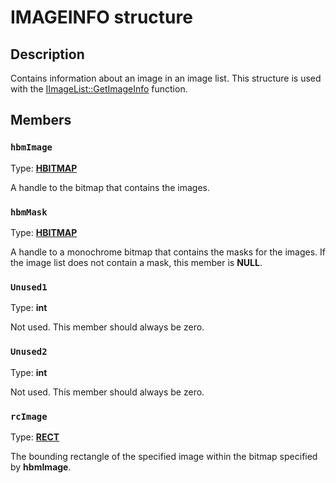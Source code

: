 # IMAGEINFO structure

## Description

Contains information about an image in an image list. This structure is used with the [IImageList::GetImageInfo](https://learn.microsoft.com/windows/desktop/api/commoncontrols/nf-commoncontrols-iimagelist-getimageinfo) function.

## Members

### `hbmImage`

Type: **[HBITMAP](https://learn.microsoft.com/windows/desktop/WinProg/windows-data-types)**

A handle to the bitmap that contains the images.

### `hbmMask`

Type: **[HBITMAP](https://learn.microsoft.com/windows/desktop/WinProg/windows-data-types)**

A handle to a monochrome bitmap that contains the masks for the images. If the image list does not contain a mask, this member is **NULL**.

### `Unused1`

Type: **int**

Not used. This member should always be zero.

### `Unused2`

Type: **int**

Not used. This member should always be zero.

### `rcImage`

Type: **[RECT](https://learn.microsoft.com/windows/desktop/api/windef/ns-windef-rect)**

The bounding rectangle of the specified image within the bitmap specified by
**hbmImage**.